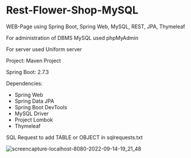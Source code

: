 # Rest-Flower-Shop-MySQL
WEB-Page using Spring Boot, Spring Web, MySQL, REST, JPA, Thymeleaf

For administration of DBMS MySQL used phpMyAdmin

For server used Uniform server

Project: Maven Project

Spring Boot: 2.7.3

Dependencies:
  * Spring Web
  * Spring Data JPA
  * Spring Boot DevTools
  * MySQL Driver
  * Project Lombok
  * Thymeleaf

SQL Request to add TABLE or OBJECT in sqlrequests.txt
  
  ![screencapture-localhost-8080-2022-09-14-19_21_48](https://user-images.githubusercontent.com/106764152/190219902-891d1c51-d149-4aa4-87b2-3e4bbbf34249.png)

